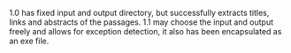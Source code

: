1.0 has fixed input and output directory, but successfully extracts titles, links and abstracts of the passages.
1.1 may choose the input and output freely and allows for exception detection, it also has been encapsulated as an exe file.
